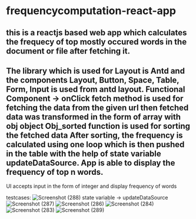 
# frequencycomputation-react-app
this is a reactjs based web app which calculates the frequecy of top mostly occured words in the document  or file after fetching it.
--------------------------------------------------------------------------------------------------------------------------------------


The library which is used for Layout is Antd and the components Layout, Button, Space, Table, Form, Input is used from antd layout.
Functional Component -> onClick
fetch method is used for fetching the data from the given url then
fetched data was transformed in the form of array with obj object
Obj_sorted function is used for sorting the fetched data
After sorting, the frequency is calculated using one loop 
which is then pushed in the table with the help of state variable updateDataSource.
App is able to display the frequency of top n words.
-------------------------------------------------------------------------------------------------------------------------------------------
UI accepts input in the form of integer
and display frequency of words 

testcases:
![Screenshot (288)](https://user-images.githubusercontent.com/43934285/118378375-17719e80-b5f1-11eb-8929-0a0856719415.png)
state variable -> updateDataSource![Screenshot (287)](https://user-images.githubusercontent.com/43934285/118378418-6b7c8300-b5f1-11eb-94ac-e0699b33cf7b.png)
![Screenshot (286)](https://user-images.githubusercontent.com/43934285/118378426-746d5480-b5f1-11eb-809e-23b01b0b2fce.png)
![Screenshot (284)](https://user-images.githubusercontent.com/43934285/118378453-9b2b8b00-b5f1-11eb-8785-2fc010d47dee.png)
![Screenshot (283)](https://user-images.githubusercontent.com/43934285/118378463-abdc0100-b5f1-11eb-87d9-d31d35563071.png)
![Screenshot (289)](https://user-images.githubusercontent.com/43934285/118378462-abdc0100-b5f1-11eb-8467-dbc18ae74bdc.png)
